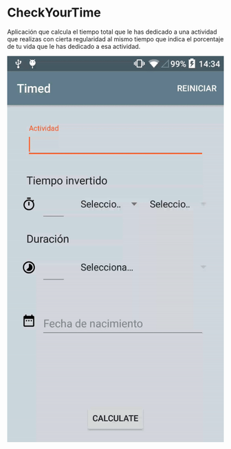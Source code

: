 # CheckYourTime
Aplicación que calcula el tiempo total que le has dedicado a una actividad que realizas con cierta regularidad al mismo tiempo que indica el porcentaje de tu vida que le has dedicado a esa actividad.

![](https://github.com/ricocaribe/CheckYourTime/blob/master/checkyourtime.gif)
